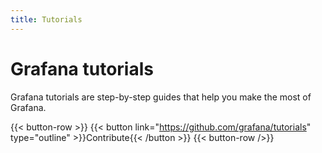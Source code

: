 ```yaml
---
title: Tutorials
---
```


# Grafana tutorials

Grafana tutorials are step-by-step guides that help you make the most of Grafana.

{{< button-row >}}
{{< button link="https://github.com/grafana/tutorials" type="outline" >}}Contribute{{< /button >}}
{{< button-row />}}


